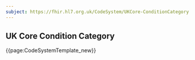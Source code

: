 ```yaml
---
subject: https://fhir.hl7.org.uk/CodeSystem/UKCore-ConditionCategory
---
```

## UK Core Condition Category

{{page:CodeSystemTemplate_new}}
